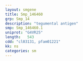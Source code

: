 ```yaml
---
layout: smgene
title: Smp_146460
grp: Smp_14
description: "tegumental antigen"
smp: Smp_146460.1
uniprot: "G4VR25"
length:   543
cdd: "cl03131, pfam01221"
kk: ns
categories: sm
---
```

